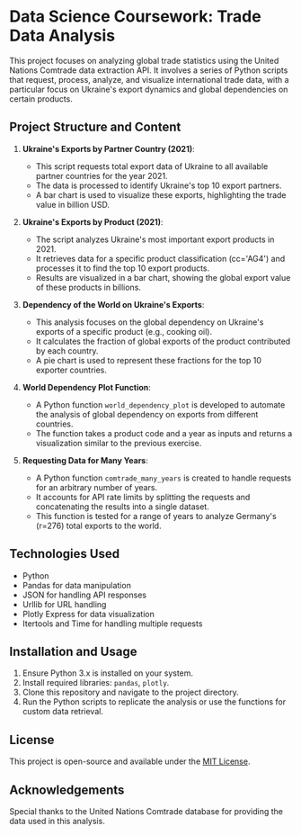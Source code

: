 # Data Science Coursework: Trade Data Analysis

This project focuses on analyzing global trade statistics using the United Nations Comtrade data extraction API. It involves a series of Python scripts that request, process, analyze, and visualize international trade data, with a particular focus on Ukraine's export dynamics and global dependencies on certain products.

## Project Structure and Content

1. **Ukraine's Exports by Partner Country (2021)**:
   - This script requests total export data of Ukraine to all available partner countries for the year 2021.
   - The data is processed to identify Ukraine's top 10 export partners.
   - A bar chart is used to visualize these exports, highlighting the trade value in billion USD.

2. **Ukraine's Exports by Product (2021)**:
   - The script analyzes Ukraine's most important export products in 2021.
   - It retrieves data for a specific product classification (cc='AG4') and processes it to find the top 10 export products.
   - Results are visualized in a bar chart, showing the global export value of these products in billions.

3. **Dependency of the World on Ukraine's Exports**:
   - This analysis focuses on the global dependency on Ukraine's exports of a specific product (e.g., cooking oil).
   - It calculates the fraction of global exports of the product contributed by each country.
   - A pie chart is used to represent these fractions for the top 10 exporter countries.

4. **World Dependency Plot Function**:
   - A Python function `world_dependency_plot` is developed to automate the analysis of global dependency on exports from different countries.
   - The function takes a product code and a year as inputs and returns a visualization similar to the previous exercise.

5. **Requesting Data for Many Years**:
   - A Python function `comtrade_many_years` is created to handle requests for an arbitrary number of years.
   - It accounts for API rate limits by splitting the requests and concatenating the results into a single dataset.
   - This function is tested for a range of years to analyze Germany's (r=276) total exports to the world.

## Technologies Used

- Python
- Pandas for data manipulation
- JSON for handling API responses
- Urllib for URL handling
- Plotly Express for data visualization
- Itertools and Time for handling multiple requests

## Installation and Usage

1. Ensure Python 3.x is installed on your system.
2. Install required libraries: `pandas`, `plotly`.
3. Clone this repository and navigate to the project directory.
4. Run the Python scripts to replicate the analysis or use the functions for custom data retrieval.

## License

This project is open-source and available under the [MIT License](https://opensource.org/licenses/MIT).

## Acknowledgements

Special thanks to the United Nations Comtrade database for providing the data used in this analysis.
